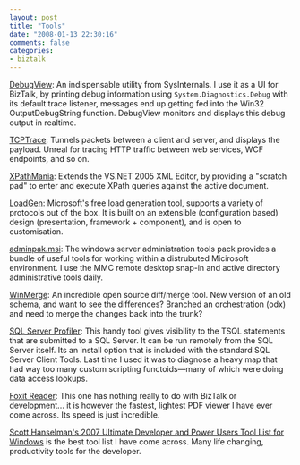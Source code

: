 ```yaml
---
layout: post
title: "Tools"
date: "2008-01-13 22:30:16"
comments: false
categories:
- biztalk
---
```


[DebugView](http://www.microsoft.com/technet/sysinternals/Miscellaneous/DebugView.mspx): An indispensable utility from SysInternals. I use it as a UI for BizTalk, by printing debug information using `System.Diagnostics.Debug` with its default trace listener, messages end up getting fed into the Win32 OutputDebugString function. DebugView monitors and displays this debug output in realtime.

[TCPTrace](http://www.pocketsoap.com/tcptrace/): Tunnels packets between a client and server, and displays the payload. Unreal for tracing HTTP traffic between web services, WCF endpoints, and so on.

[XPathMania](http://www.codeplex.com/Wiki/View.aspx?ProjectName=MVPXML): Extends the VS.NET 2005 XML Editor, by providing a "scratch pad" to enter and execute XPath queries against the active document.

[LoadGen](http://www.microsoft.com/downloads/details.aspx?FamilyID=C2EE632B-41C2-42B4-B865-34077F483C9E&displaylang=en): Microsoft's free load generation tool, supports a variety of protocols out of the box. It is built on an extensible (configuration based) design (presentation, framework + component), and is open to customisation.

[adminpak.msi](http://www.microsoft.com/downloads/details.aspx?FamilyID=c16ae515-c8f4-47ef-a1e4-a8dcbacff8e3&displaylang=en): The windows server administration tools pack provides a bundle of useful tools for working within a distrubuted Micirosoft environment. I use the MMC remote desktop snap-in and active directory administrative tools daily.

[WinMerge](http://winmerge.org/): An incredible open source diff/merge tool. New version of an old schema, and want to see the differences? Branched an orchestration (odx) and need to merge the changes back into the trunk?

[SQL Server Profiler](http://msdn2.microsoft.com/en-us/library/ms173757.aspx): This handy tool gives visibility to the TSQL statements that are submitted to a SQL Server. It can be run remotely from the SQL Server itself. Its an install option that is included with the standard SQL Server Client Tools. Last time I used it was to diagnose a heavy map that had way too many custom scripting functoids—many of which were doing data access lookups.

[Foxit Reader](http://www.foxitsoftware.com/pdf/rd_intro.php): This one has nothing really to do with BizTalk or development... it is however the fastest, lightest PDF viewer I have ever come across. Its speed is just incredible.

[Scott Hanselman's 2007 Ultimate Developer and Power Users Tool List for Windows](http://www.hanselman.com/blog/ScottHanselmans2007UltimateDeveloperAndPowerUsersToolListForWindows.aspx) is the best tool list I have come across. Many life changing, productivity tools for the developer.
